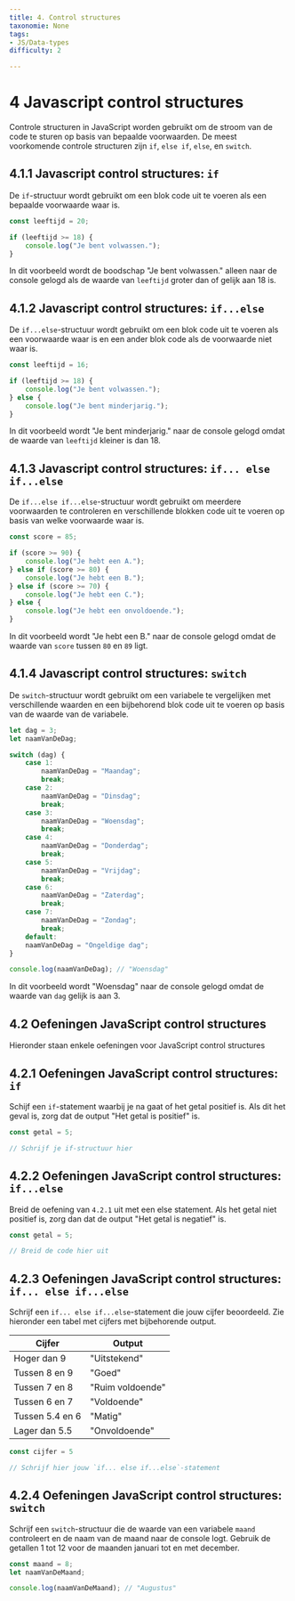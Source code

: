 ```yaml
---
title: 4. Control structures
taxonomie: None
tags:
- JS/Data-types
difficulty: 2

---
```


# 4 Javascript control structures
Controle structuren in JavaScript worden gebruikt om de stroom van de code te sturen op basis van bepaalde voorwaarden. De meest voorkomende controle structuren zijn `if`, `else if`, `else`, en `switch`.

## 4.1.1 Javascript control structures: `if`
De `if`-structuur wordt gebruikt om een blok code uit te voeren als een bepaalde voorwaarde waar is.

```javascript
const leeftijd = 20;

if (leeftijd >= 18) {
    console.log("Je bent volwassen.");
}
```

In dit voorbeeld wordt de boodschap "Je bent volwassen." alleen naar de console gelogd als de waarde van `leeftijd` groter dan of gelijk aan 18 is.

## 4.1.2 Javascript control structures: `if...else`
De `if...else`-structuur wordt gebruikt om een blok code uit te voeren als een voorwaarde waar is en een ander blok code als de voorwaarde niet waar is.

```javascript
const leeftijd = 16;

if (leeftijd >= 18) {
    console.log("Je bent volwassen.");
} else {
    console.log("Je bent minderjarig.");
}
```

In dit voorbeeld wordt "Je bent minderjarig." naar de console gelogd omdat de waarde van `leeftijd` kleiner is dan 18.

## 4.1.3 Javascript control structures: `if... else if...else`
De `if...else if...else`-structuur wordt gebruikt om meerdere voorwaarden te controleren en verschillende blokken code uit te voeren op basis van welke voorwaarde waar is.

```javascript
const score = 85;

if (score >= 90) {
    console.log("Je hebt een A.");
} else if (score >= 80) {
    console.log("Je hebt een B.");
} else if (score >= 70) {
    console.log("Je hebt een C.");
} else {
    console.log("Je hebt een onvoldoende.");
}
```

In dit voorbeeld wordt "Je hebt een B." naar de console gelogd omdat de waarde van `score` tussen `80` en `89` ligt.

## 4.1.4 Javascript control structures: `switch`
De `switch`-structuur wordt gebruikt om een variabele te vergelijken met verschillende waarden en een bijbehorend blok code uit te voeren op basis van de waarde van de variabele.
```javascript
let dag = 3;
let naamVanDeDag;

switch (dag) {
    case 1:
        naamVanDeDag = "Maandag";
        break;
    case 2:
        naamVanDeDag = "Dinsdag";
        break;
    case 3:
        naamVanDeDag = "Woensdag";
        break;
    case 4:
        naamVanDeDag = "Donderdag";
        break;
    case 5:
        naamVanDeDag = "Vrijdag";
        break;
    case 6:
        naamVanDeDag = "Zaterdag";
        break;
    case 7:
        naamVanDeDag = "Zondag";
        break;
    default:
    naamVanDeDag = "Ongeldige dag";
}

console.log(naamVanDeDag); // "Woensdag"
```
In dit voorbeeld wordt "Woensdag" naar de console gelogd omdat de waarde van `dag` gelijk is aan 3.

## 4.2 Oefeningen JavaScript control structures
Hieronder staan enkele oefeningen voor JavaScript control structures

## 4.2.1 Oefeningen JavaScript control structures: `if`
Schijf een `if`-statement waarbij je na gaat of het getal positief is. Als dit het geval is, zorg dat de output "Het getal is positief" is.
```javascript runner
const getal = 5;

// Schrijf je if-structuur hier
```

## 4.2.2 Oefeningen JavaScript control structures: `if...else`
Breid de oefening van `4.2.1` uit met een else statement. Als het getal niet positief is, zorg dan dat de output "Het getal is negatief" is.
```javascript runner
const getal = 5;

// Breid de code hier uit
```

## 4.2.3 Oefeningen JavaScript control structures: `if... else if...else`
Schrijf een `if... else if...else`-statement die jouw cijfer beoordeeld. Zie hieronder een tabel met cijfers met bijbehorende output.

| Cijfer | Output |
| ----------- | ----------- |
| Hoger dan 9 | "Uitstekend" |
| Tussen 8 en 9  | "Goed" |
| Tussen 7 en 8 | "Ruim voldoende" |
| Tussen 6 en 7 | "Voldoende" |
| Tussen 5.4 en 6 | "Matig" |
| Lager dan 5.5 | "Onvoldoende" |


```javascript runner
const cijfer = 5

// Schrijf hier jouw `if... else if...else`-statement

```

## 4.2.4 Oefeningen JavaScript control structures: `switch`
Schrijf een `switch`-structuur die de waarde van een variabele `maand` controleert en de naam van de maand naar de console logt. Gebruik de getallen 1 tot 12 voor de maanden januari tot en met december.

```javascript runner
const maand = 8;
let naamVanDeMaand;

console.log(naamVanDeMaand); // "Augustus"
```
